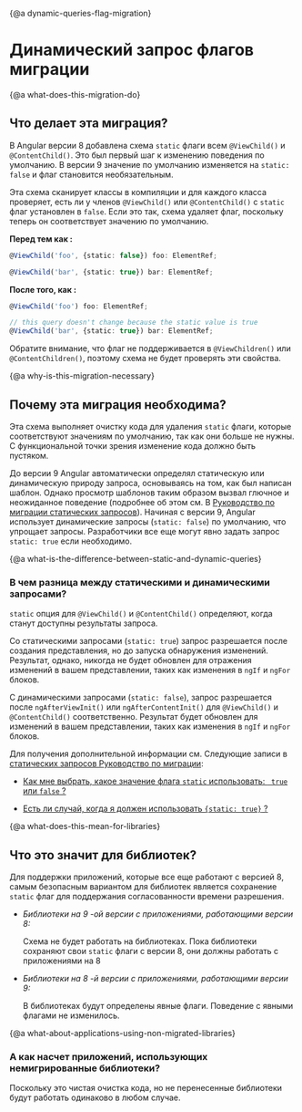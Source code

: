
{@a dynamic-queries-flag-migration}
# Динамический запрос флагов миграции

{@a what-does-this-migration-do}
## Что делает эта миграция?

В Angular версии 8 добавлена ​​схема `static` флаги всем `@ViewChild()` и `@ContentChild()`.
Это был первый шаг к изменению поведения по умолчанию.
В версии 9 значение по умолчанию изменяется на `static: false` и флаг становится необязательным.

Эта схема сканирует классы в компиляции и для каждого класса проверяет, есть ли у членов `@ViewChild()` или `@ContentChild()` с `static` флаг установлен в `false`.
Если это так, схема удаляет флаг, поскольку теперь он соответствует значению по умолчанию.

**Перед тем как :**
```ts
@ViewChild('foo', {static: false}) foo: ElementRef;

@ViewChild('bar', {static: true}) bar: ElementRef;
```


**После того, как :**
```ts
@ViewChild('foo') foo: ElementRef;

// this query doesn't change because the static value is true
@ViewChild('bar', {static: true}) bar: ElementRef;
```

Обратите внимание, что флаг не поддерживается в `@ViewChildren()` или `@ContentChildren()`, поэтому схема не будет проверять эти свойства.


{@a why-is-this-migration-necessary}
## Почему эта миграция необходима?

Эта схема выполняет очистку кода для удаления `static` флаги, которые соответствуют значениям по умолчанию, так как они больше не нужны.
С функциональной точки зрения изменение кода должно быть пустяком.

До версии 9 Angular автоматически определял статическую или динамическую природу запроса, основываясь на том, как был написан шаблон.
Однако просмотр шаблонов таким образом вызвал глючное и неожиданное поведение (подробнее об этом см. В [Руководство по миграции статических запросов](guide/static-query-migration#what-does-this-flag-mean)).
Начиная с версии 9, Angular использует динамические запросы (`static: false`) по умолчанию, что упрощает запросы.
Разработчики все еще могут явно задать запрос `static: true` если необходимо.


<div class=" alert is-helpful">

{@a what-is-the-difference-between-static-and-dynamic-queries}
### В чем разница между статическими и динамическими запросами?

 `static` опция для `@ViewChild()` и `@ContentChild()` определяют, когда станут доступны результаты запроса.

Со статическими запросами (`static: true`) запрос разрешается после создания представления, но до запуска обнаружения изменений.
Результат, однако, никогда не будет обновлен для отражения изменений в вашем представлении, таких как изменения в `ngIf` и `ngFor` блоков.

С динамическими запросами (`static: false`), запрос разрешается после `ngAfterViewInit()` или `ngAfterContentInit()` для `@ViewChild()` и `@ContentChild()` соответственно.
Результат будет обновлен для изменений в вашем представлении, таких как изменения в `ngIf` и `ngFor` блоков.

Для получения дополнительной информации см. Следующие записи в
[статических запросов Руководство по миграции](https://angular.io/guide/static-query-migration):

* [Как мне выбрать, какое значение флага `static` использовать: ` true` или `false` ?](https://angular.io/guide/static-query-migration#how-do-i-choose-which-static-flag-value-to-use-true-or-false)

* [Есть ли случай, когда я должен использовать `{static: true}` ?](https://angular.io/guide/static-query-migration#is-there-a-case-where-i-should-use-static-true)

</div>


{@a what-does-this-mean-for-libraries}
## Что это значит для библиотек?

Для поддержки приложений, которые все еще работают с версией 8, самым безопасным вариантом для библиотек является сохранение `static` флаг для поддержания согласованности времени разрешения.

- *Библиотеки на 9 -ой версии с приложениями, работающими версии 8:*

  Схема не будет работать на библиотеках.
  Пока библиотеки сохраняют свои `static` флаги с версии 8, они должны работать с приложениями на 8

- *Библиотеки на 8 -й версии с приложениями, работающими версии 9:*

  В библиотеках будут определены явные флаги.
  Поведение с явными флагами не изменилось.


{@a what-about-applications-using-non-migrated-libraries}
### А как насчет приложений, использующих немигрированные библиотеки?

Поскольку это чистая очистка кода, но не перенесенные библиотеки будут работать одинаково в любом случае.
